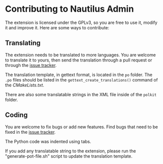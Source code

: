 Contributing to Nautilus Admin
==============================

The extension is licensed under the GPLv3, so you are free to use it, modify it
and improve it.
Here are some ways to contribute:


## Translating

The extension needs to be translated to more languages. You are welcome to
translate it to yours, then send the translation through a pull request or
through the [issue tracker][issues].

The translation template, in gettext format, is located in the `po` folder.
The `.po` files should be listed in the `gettext_create_translations()` command
of the *CMakeLists.txt*.

There are also some translatable strings in the XML file inside of the `polkit`
folder.

## Coding

You are welcome to fix bugs or add new features.
Find bugs that need to be fixed in the [issue tracker][issues].

The Python code was indented using tabs.

If you add any translatable string to the extension, please run the
"generate-pot-file.sh" script to update the translation template.



[issues]: https://github.com/brunonova/nautilus-admin/issues

